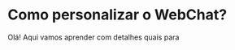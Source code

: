 # Como personalizar o WebChat?

Olá! Aqui vamos aprender com detalhes quais para
<!--stackedit_data:
eyJoaXN0b3J5IjpbLTIxMjE0NTMyNjBdfQ==
-->
